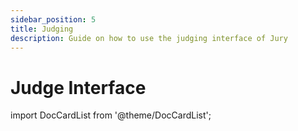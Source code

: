 ```yaml
---
sidebar_position: 5
title: Judging
description: Guide on how to use the judging interface of Jury
---
```


# Judge Interface

<!-- Index list -->

import DocCardList from '@theme/DocCardList';

<DocCardList />
